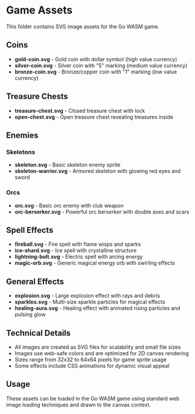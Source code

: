 # Game Assets

This folder contains SVG image assets for the Go WASM game.

## Coins
- **gold-coin.svg** - Gold coin with dollar symbol (high value currency)
- **silver-coin.svg** - Silver coin with "5" marking (medium value currency)
- **bronze-coin.svg** - Bronze/copper coin with "1" marking (low value currency)

## Treasure Chests
- **treasure-chest.svg** - Closed treasure chest with lock
- **open-chest.svg** - Open treasure chest revealing treasures inside

## Enemies

### Skeletons
- **skeleton.svg** - Basic skeleton enemy sprite
- **skeleton-warrior.svg** - Armored skeleton with glowing red eyes and sword

### Orcs
- **orc.svg** - Basic orc enemy with club weapon
- **orc-berserker.svg** - Powerful orc berserker with double axes and scars

## Spell Effects
- **fireball.svg** - Fire spell with flame wisps and sparks
- **ice-shard.svg** - Ice spell with crystalline structure
- **lightning-bolt.svg** - Electric spell with arcing energy
- **magic-orb.svg** - Generic magical energy orb with swirling effects

## General Effects
- **explosion.svg** - Large explosion effect with rays and debris
- **sparkles.svg** - Multi-size sparkle particles for magical effects
- **healing-aura.svg** - Healing effect with animated rising particles and pulsing glow

## Technical Details
- All images are created as SVG files for scalability and small file sizes
- Images use web-safe colors and are optimized for 2D canvas rendering
- Sizes range from 32x32 to 64x64 pixels for game sprite usage
- Some effects include CSS animations for dynamic visual appeal

## Usage
These assets can be loaded in the Go WASM game using standard web image loading techniques and drawn to the canvas context.